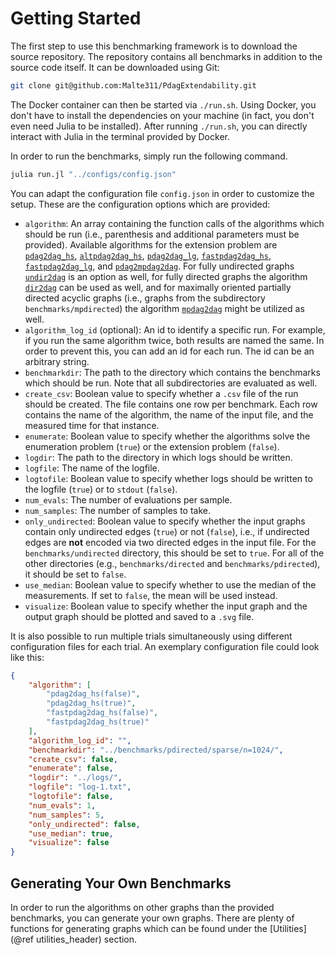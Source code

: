 # Getting Started

The first step to use this benchmarking framework is to download
the source repository. The repository contains all benchmarks in
addition to the source code itself. It can be downloaded using
Git:

```bash
git clone git@github.com:Malte311/PdagExtendability.git
```

The Docker container can then be started via `./run.sh`. Using
Docker, you don't have to install the dependencies on your machine
(in fact, you don't even need Julia to be installed). After running
`./run.sh`, you can directly interact with Julia in the terminal
provided by Docker.

In order to run the benchmarks, simply run the following command.

```bash
julia run.jl "../configs/config.json"
```

You can adapt the configuration file `config.json` in order to customize
the setup. These are the configuration options which are provided:

- `algorithm`: An array containing the function calls of the algorithms which should be run (i.e., parenthesis and additional parameters must be provided). Available algorithms for the extension problem are [`pdag2dag_hs`](@ref), [`altpdag2dag_hs`](@ref), [`pdag2dag_lg`](@ref), [`fastpdag2dag_hs`](@ref), [`fastpdag2dag_lg`](@ref), and [`pdag2mpdag2dag`](@ref). For fully undirected graphs [`undir2dag`](@ref) is an option as well, for fully directed graphs the algorithm [`dir2dag`](@ref) can be used as well, and for maximally oriented partially directed acyclic graphs (i.e., graphs from the subdirectory `benchmarks/mpdirected`) the algorithm [`mpdag2dag`](@ref) might be utilized as well.
- `algorithm_log_id` (optional): An id to identify a specific run. For example, if you run the same algorithm twice, both results are named the same. In order to prevent this, you can add an id for each run. The id can be an arbitrary string.
- `benchmarkdir`: The path to the directory which contains the benchmarks which should be run. Note that all subdirectories are evaluated as well.
- `create_csv`: Boolean value to specify whether a `.csv` file of the run should be created. The file contains one row per benchmark. Each row contains the name of the algorithm, the name of the input file, and the measured time for that instance.
- `enumerate`: Boolean value to specify whether the algorithms solve the enumeration problem (`true`) or the extension problem (`false`).
- `logdir`: The path to the directory in which logs should be written.
- `logfile`: The name of the logfile.
- `logtofile`: Boolean value to specify whether logs should be written to the logfile (`true`) or to `stdout` (`false`).
- `num_evals`: The number of evaluations per sample.
- `num_samples`: The number of samples to take.
- `only_undirected`: Boolean value to specify whether the input graphs contain only undirected edges (`true`) or not (`false`), i.e., if undirected edges are **not** encoded via two directed edges in the input file. For the `benchmarks/undirected` directory, this should be set to `true`. For all of the other directories (e.g., `benchmarks/directed` and `benchmarks/pdirected`), it should be set to `false`.
- `use_median`: Boolean value to specify whether to use the median of the measurements. If set to `false`, the mean will be used instead.
- `visualize`: Boolean value to specify whether the input graph and the output graph should be plotted and saved to a `.svg` file.

It is also possible to run multiple trials simultaneously using different configuration files for each trial.
An exemplary configuration file could look like this:

```json
{
	"algorithm": [
		"pdag2dag_hs(false)",
		"pdag2dag_hs(true)",
		"fastpdag2dag_hs(false)",
		"fastpdag2dag_hs(true)"
	],
	"algorithm_log_id": "",
	"benchmarkdir": "../benchmarks/pdirected/sparse/n=1024/",
	"create_csv": false,
	"enumerate": false,
	"logdir": "../logs/",
	"logfile": "log-1.txt",
	"logtofile": false,
	"num_evals": 1,
	"num_samples": 5,
	"only_undirected": false,
	"use_median": true,
	"visualize": false
}
```

## Generating Your Own Benchmarks
In order to run the algorithms on other graphs than the provided
benchmarks, you can generate your own graphs. There are plenty of
functions for generating graphs which can be found under the
[Utilities](@ref utilities_header) section.
